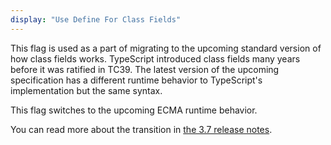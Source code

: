 ```yaml
---
display: "Use Define For Class Fields"
---
```


This flag is used as a part of migrating to the upcoming standard version of how class fields works. TypeScript introduced class fields many years before it was ratified in TC39. The latest version of the upcoming specification has a different runtime behavior to TypeScript's implementation but the same syntax. 

This flag switches to the upcoming ECMA runtime behavior.

You can read more about the transition in [the 3.7 release notes](/docs/handbook/release-notes/typescript-3-7.html#the-usedefineforclassfields-flag-and-the-declare-property-modifier).
